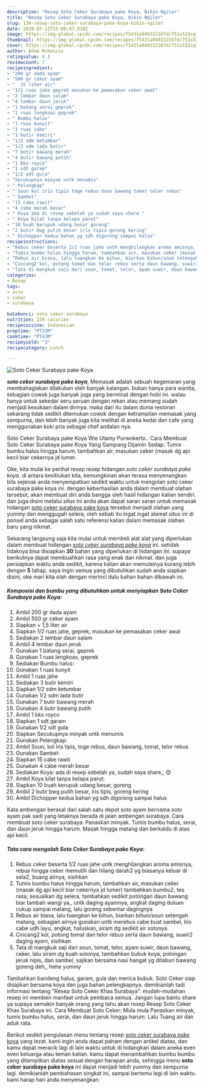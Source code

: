 ```yaml
---
description: "Resep Soto Ceker Surabaya pake Koya, Bikin Ngiler"
title: "Resep Soto Ceker Surabaya pake Koya, Bikin Ngiler"
slug: 134-resep-soto-ceker-surabaya-pake-koya-bikin-ngiler
date: 2020-07-22T15:00:47.919Z
image: https://img-global.cpcdn.com/recipes/f5431a940332167d/751x532cq70/soto-ceker-surabaya-pake-koya-foto-resep-utama.jpg
thumbnail: https://img-global.cpcdn.com/recipes/f5431a940332167d/751x532cq70/soto-ceker-surabaya-pake-koya-foto-resep-utama.jpg
cover: https://img-global.cpcdn.com/recipes/f5431a940332167d/751x532cq70/soto-ceker-surabaya-pake-koya-foto-resep-utama.jpg
author: Adam McKenzie
ratingvalue: 4.1
reviewcount: 7
recipeingredient:
- "200 gr dada ayam"
- "500 gr ceker ayam"
- "  15 liter air"
- "1/2 ruas jahe geprek masukan ke pemasakan ceker awal"
- "2 lembar daun salam"
- "4 lembar daun jeruk"
- "1 batang serai geprek"
- "1 ruas lengkoas geprek"
- " Bumbu halus"
- "1 ruas kunyit"
- "1 ruas jahe"
- "3 butir kemiri"
- "1/2 sdm ketumbar"
- "1/2 sdm lada butir"
- "7 butir bawang merah"
- "4 butir bawang putih"
- "1 bks royco"
- "1 sdt garam"
- "1/2 sdt gula"
- "Secukupnya minyak untk menumis"
- " Pelengkap"
- " Soun kol iris tipis toge rebus daun bawang tomat telor rebus"
- " Sambel"
- "15 cabe rawit"
- "4 cabe merah besar"
- " Koya ada di resep sebelah ya sudah saya share "
- " Koya kilat tanpa kelapa parut"
- "10 buah kerupuk udang besar goreng"
- "2 butir bwg putih besar iris tipis goreng kering"
- " Dichopper kedua bahan yg sdh digoreng sampai halus"
recipeinstructions:
- "Rebus ceker beserta 1/2 ruas jahe untk menghilangkan aroma amisnya, rebus hingga ceker memutih dan hilang darah2 yg biasanya keluar dr sela2, buang airnya, sisihkan"
- "Tumis bumbu halus hingga harum, tambahkan air, masukan ceker (masak dg api kecil biar cekernya jd lumer) tambahkan bumbu2, tes rasa, sesuaikan dg selera, tambahkan sedikit potongan daun bawang biar tambah wangi ya,, untk daging ayamnya, angkat daging duluan cukup sampai matang, lalu goreng sebentar dagingnya"
- "Rebus air biasa, lalu tuangkan ke bihun, biarkan bihun/soun setengah matang, sebagian airnya gunakan untk merebus cabe buat sambel, klo cabe udh layu, angkat, haluskan, siram dg sedikit air sotonya"
- "Cincang2 kol, potong tomat dan telor rebus serta daun bawang, suwir2 daging ayam, sisihkan"
- "Tata di mangkuk saji dari soun, tomat, telor, ayam suwir, daun bawang, ceker, lalu siram dg kuah sotonya, tambahkan bubuk koya, potongan jeruk nipis, dan sambel, sajikan bersama nasi hangat yg ditaburi bawang goreng deh,, hehe yummy"
categories:
- Resep
tags:
- soto
- ceker
- surabaya

katakunci: soto ceker surabaya 
nutrition: 239 calories
recipecuisine: Indonesian
preptime: "PT33M"
cooktime: "PT43M"
recipeyield: "3"
recipecategory: Lunch

---
```



![Soto Ceker Surabaya pake Koya](https://img-global.cpcdn.com/recipes/f5431a940332167d/751x532cq70/soto-ceker-surabaya-pake-koya-foto-resep-utama.jpg)

<b><i>soto ceker surabaya pake koya</i></b>, Memasak adalah sebuah kegemaran yang membahagiakan dilakukan oleh banyak kalangan. bukan hanya para wanita, sebagian cowok juga banyak juga yang berminat dengan hobi ini. walau hanya untuk sekedar seru seruan dengan rekan atau memang sudah menjadi kesukaan dalam dirinya. maka dari itu dalam dunia restoran sekarang tidak sedikit ditemukan cowok dengan ketrampilan memasak yang sempurna, dan lebih banyak juga kita melihat di aneka kedai dan cafe yang menggunakan koki pria sebagai chef andalan nya.

Soto Ceker Surabaya pake Koya Wie Utamy Purwokerto.. Cara Membuat Soto Ceker Surabaya pake Koya Yang Gampang Dijamin Sedap. Tumis bumbu halus hingga harum, tambahkan air, masukan ceker (masak dg api kecil biar cekernya jd lumer.

Oke, kita mulai ke perihal resep resep hidangan <i>soto ceker surabaya pake koya</i>. di antara kesibukan kita, kemungkinan akan terasa menyenangkan bila sejenak anda menyempatkan sedikit waktu untuk mengolah soto ceker surabaya pake koya ini. dengan keberhasilan anda dalam membuat olahan tersebut, akan membuat diri anda bangga oleh hasil hidangan kalian sendiri. dan juga disini melalui situs ini anda akan dapat saran saran untuk memasak hidangan <u>soto ceker surabaya pake koya</u> tersebut menjadi olahan yang yummy dan menggugah selera, oleh sebab itu ingat ingat alamat situs ini di ponsel anda sebagai salah satu referensi kalian dalam memasak olahan baru yang nikmat.


Sekarang langsung saja kita mulai untuk membeli alat alat yang diperlukan dalam membuat hidangan <u><i>soto ceker surabaya pake koya</i></u> ini. setidak tidaknya bisa disiapkan <b>30</b> bahan yang diperlukan di hidangan ini. supaya berikutnya dapat membuahkan rasa yang enak dan nikmat. dan juga persiapkan waktu anda sedikit, karena kalian akan memulainya kurang lebih dengan <b>5</b> tahap. saya ingin semua yang dibutuhkan sudah anda siapkan disini, oke mari kita olah dengan merinci dulu bahan bahan dibawah ini.

<!--inarticleads1-->

##### Komposisi dan bumbu yang dibutuhkan untuk menyiapkan Soto Ceker Surabaya pake Koya:

1. Ambil 200 gr dada ayam
1. Ambil 500 gr ceker ayam
1. Siapkan  + 1,5 liter air
1. Siapkan 1/2 ruas jahe, geprek, masukan ke pemasakan ceker awal
1. Sediakan 2 lembar daun salam
1. Ambil 4 lembar daun jeruk
1. Gunakan 1 batang serai, geprek
1. Gunakan 1 ruas lengkoas, geprek
1. Sediakan  Bumbu halus:
1. Gunakan 1 ruas kunyit
1. Ambil 1 ruas jahe
1. Sediakan 3 butir kemiri
1. Siapkan 1/2 sdm ketumbar
1. Gunakan 1/2 sdm lada butir
1. Gunakan 7 butir bawang merah
1. Gunakan 4 butir bawang putih
1. Ambil 1 bks royco
1. Siapkan 1 sdt garam
1. Gunakan 1/2 sdt gula
1. Siapkan Secukupnya minyak untk menumis
1. Gunakan  Pelengkap:
1. Ambil  Soun, kol iris tipis, toge rebus, daun bawang, tomat, telor rebus
1. Gunakan  Sambel:
1. Siapkan 15 cabe rawit
1. Gunakan 4 cabe merah besar
1. Sediakan  Koya: ada di resep sebelah ya, sudah saya share,, 😍
1. Ambil  Koya kilat tanpa kelapa parut:
1. Siapkan 10 buah kerupuk udang besar, goreng
1. Ambil 2 butir bwg putih besar, iris tipis, goreng kering
1. Ambil  Dichopper kedua bahan yg sdh digoreng sampai halus


Kata ambengan berasal dari salah satu depot soto ayam bernama soto ayam pak sadi yang letaknya berada di jalan ambengan surabaya. Cara membuat soto ceker surabaya: Panaskan minyak. Tumis bumbu halus, serai, dan daun jeruk hingga harum. Masak hingga matang dan berkaldu di atas api kecil. 

<!--inarticleads2-->

##### Tata cara mengolah Soto Ceker Surabaya pake Koya:

1. Rebus ceker beserta 1/2 ruas jahe untk menghilangkan aroma amisnya, rebus hingga ceker memutih dan hilang darah2 yg biasanya keluar dr sela2, buang airnya, sisihkan
1. Tumis bumbu halus hingga harum, tambahkan air, masukan ceker (masak dg api kecil biar cekernya jd lumer) tambahkan bumbu2, tes rasa, sesuaikan dg selera, tambahkan sedikit potongan daun bawang biar tambah wangi ya,, untk daging ayamnya, angkat daging duluan cukup sampai matang, lalu goreng sebentar dagingnya
1. Rebus air biasa, lalu tuangkan ke bihun, biarkan bihun/soun setengah matang, sebagian airnya gunakan untk merebus cabe buat sambel, klo cabe udh layu, angkat, haluskan, siram dg sedikit air sotonya
1. Cincang2 kol, potong tomat dan telor rebus serta daun bawang, suwir2 daging ayam, sisihkan
1. Tata di mangkuk saji dari soun, tomat, telor, ayam suwir, daun bawang, ceker, lalu siram dg kuah sotonya, tambahkan bubuk koya, potongan jeruk nipis, dan sambel, sajikan bersama nasi hangat yg ditaburi bawang goreng deh,, hehe yummy


Tambahkan bandeng halus, garam, gula dan merica bubuk. Soto Ceker siap disajikan bersama koya dan juga bahan pelengkapnya. demikianlah tadi informasi tentang &#34;Resep Soto Ceker Khas Surabaya&#34;. mudah-mudahan resep ini memberi manfaat untuk pembaca semua. Jangan lupa bantu share ya supaya semakin banyak orang yang tahu akan resep Resep Soto Ceker Khas Surabaya ini. Cara Membuat Soto Ceker: Mula mula Panaskan minyak, tumis bumbu halus, serai, dan daun jeruk hingga harum. Lalu Tuang air dan aduk rata. 

Berikut sedikit pengulasan menu tentang resep <u>soto ceker surabaya pake koya</u> yang lezat. kami ingin anda dapat paham dengan artikel diatas, dan kamu dapat meracik lagi di lain waktu untuk di hidangkan dalam aneka even even keluarga atau teman kalian. kamu dapat menambahkan bumbu bumbu yang ditampilkan diatas sesuai dengan harapan anda, sehingga menu <b>soto ceker surabaya pake koya</b> ini dapat menjadi lebih yummy dan sempurna lagi. demikianlah pembahasan singkat ini, sampai bertemu lagi di lain waktu. kami harap hari anda menyenangkan.
